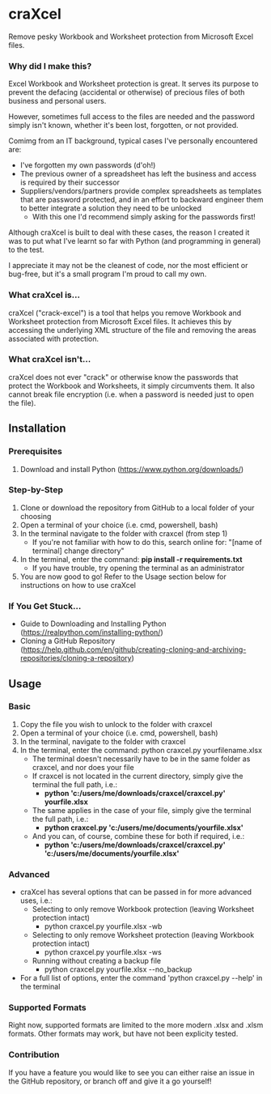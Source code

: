 # craXcel
Remove pesky Workbook and Worksheet protection from Microsoft Excel files.

### Why did I make this?
Excel Workbook and Worksheet protection is great. It serves its purpose to prevent the defacing (accidental or otherwise) of precious files of both business and personal users. 

However, sometimes full access to the files are needed and the password simply isn't known, whether it's been lost, forgotten, or not provided. 

Comimg from an IT background, typical cases I've personally encountered are:
- I've forgotten my own passwords (d'oh!)
- The previous owner of a spreadsheet has left the business and access is required by their successor
- Suppliers/vendors/partners provide complex spreadsheets as templates that are password protected, and in an effort to backward engineer them to better integrate a solution they need to be unlocked
  - With this one I'd recommend simply asking for the passwords first!
  
Although craXcel is built to deal with these cases, the reason I created it was to put what I've learnt so far with Python (and programming in general) to the test. 
 
I appreciate it may not be the cleanest of code, nor the most efficient or bug-free, but it's a small program I'm proud to call my own.

### What craXcel is...
craXcel ("crack-excel") is a tool that helps you remove Workbook and Worksheet protection from Microsoft Excel files. It achieves this by accessing the underlying XML structure of the file and removing the areas associated with protection.

### What craXcel isn't...
craXcel does not ever "crack" or otherwise know the passwords that protect the Workbook and Worksheets, it simply circumvents them. It also cannot break file encryption (i.e. when a password is needed just to open the file).

## Installation

### Prerequisites								
1. Download and install Python (https://www.python.org/downloads/)								

### Step-by-Step								
1. Clone or download the repository from GitHub to a local folder of your choosing								
2. Open a terminal of your choice (i.e. cmd, powershell, bash)								
3. In the terminal navigate to the folder with craxcel (from step 1)								
    - If you're not familiar with how to do this, search online for: "[name of terminal] change directory"								
4. In the terminal, enter the command: <b>pip install -r requirements.txt</b>								
    - If you have trouble, try opening the terminal as an administrator								
5. You are now good to go! Refer to the Usage section below for instructions on how to use craXcel								

### If You Get Stuck…								
- Guide to Downloading and Installing Python (https://realpython.com/installing-python/)							
- Cloning a GitHub Repository (https://help.github.com/en/github/creating-cloning-and-archiving-repositories/cloning-a-repository)								

## Usage

### Basic								
1. Copy the file you wish to unlock to the folder with craxcel								
2. Open a terminal of your choice (i.e. cmd, powershell, bash)								
3. In the terminal, navigate to the folder with craxcel								
4. In the terminal, enter the command: python craxcel.py yourfilename.xlsx								
    - The terminal doesn't necessarily have to be in the same folder as craxcel, and nor does your file								
    - If craxcel is not located in the current directory, simply give the terminal the full path, i.e.:								
      - <b>python 'c:/users/me/downloads/craxcel/craxcel.py' yourfile.xlsx</b>								
    - The same applies in the case of your file, simply give the terminal the full path, i.e.:								
      - <b>python craxcel.py 'c:/users/me/documents/yourfile.xlsx'</b>								
    - And you can, of course, combine these for both if required, i.e.:								
      - <b>python 'c:/users/me/downloads/craxcel/craxcel.py' 'c:/users/me/documents/yourfile.xlsx'</b>								

### Advanced								
- craXcel has several options that can be passed in for more advanced uses, i.e.:								
  - Selecting to only remove Workbook protection (leaving Worksheet protection intact)								
    - python craxcel.py yourfile.xlsx -wb								
  - Selecting to only remove Worksheet protection (leaving Workbook protection intact)								
    - python craxcel.py yourfile.xlsx -ws								
  - Running without creating a backup file								
    - python craxcel.py yourfile.xlsx --no_backup								
- For a full list of options, enter the command 'python craxcel.py --help' in the terminal								

### Supported Formats
Right now, supported formats are limited to the more modern .xlsx and .xlsm formats. Other formats may work, but have not been explicity tested.

### Contribution
If you have a feature you would like to see you can either raise an issue in the GitHub repository, or branch off and give it a go yourself!
